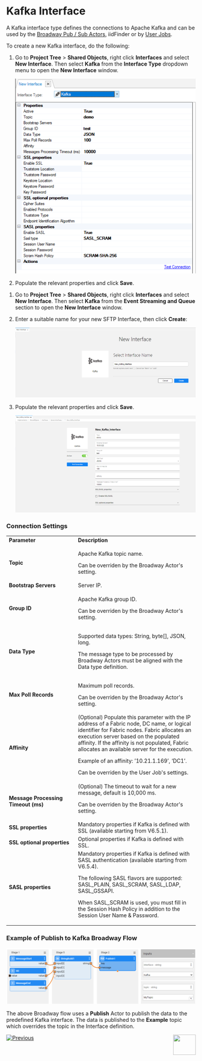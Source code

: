 # Kafka Interface

A Kafka interface type defines the connections to Apache Kafka and can be used by the [Broadway Pub / Sub Actors](/articles/19_Broadway/actors/04_queue_actors.md), iidFinder or by [User Jobs](/articles/20_jobs_and_batch_services/01_fabric_jobs_overview.md).

To create a new Kafka interface, do the following:

<studio>

1. Go to **Project Tree** > **Shared Objects**, right click **Interfaces** and select **New Interface**. Then select **Kafka** from the **Interface Type** dropdown menu to open the **New Interface** window.

   ![image](images/04_kafka_1.PNG)

2. Populate the relevant properties and click **Save**.
  

</studio>


<web>

1. Go to **Project Tree** > **Shared Objects**, right click **Interfaces** and select **New Interface**. Then select **Kafka** from the **Event Streaming and Queue** section to open the **New Interface** window.

2. Enter a suitable name for your new SFTP Interface, then click **Create**:
  
   ![image](images/04_kafka_1WEB.PNG)

3. Populate the relevant properties and click **Save**.

   ![image](images/04_kafka_2WEB.PNG)

</web>



### Connection Settings

<table>
<tbody>
<tr>
<td width="300pxl"><strong>Parameter</strong></td>
<td width="600pxl"><strong>Description</strong></td>
</tr>
<tr>
<td><strong>Topic</strong></td>
<td>
<p>Apache Kafka topic name.</p>
<p>Can be overriden by the Broadway Actor's setting.</p>
</td>
</tr>
<tr>
<td><strong>Bootstrap Servers</strong></td>
<td>Server IP.</td>
</tr>
<tr>
<td><strong>Group ID</strong></td>
<td>
<p>Apache Kafka group ID.</p>
<p>Can be overriden by the Broadway Actor's setting.&nbsp;</p>
</td>
</tr>
<tr>
<td><strong>Data Type</strong>&nbsp;</td>
<td>
<p>Supported data types: String, byte[], JSON, long.</p>
<p>The message type to be processed by Broadway Actors must be aligned with the Data type definition.</p>
</td>
</tr>
<tr>
<td><strong>Max Poll Records</strong></td>
<td><p>Maximum poll records.</p>
<p>Can be overriden by the Broadway Actor's setting.&nbsp;</p>
</td>
</tr>
<tr>
<td><strong>Affinity</strong></td>
<td>(Optional) Populate this parameter with the IP address of a Fabric node, DC name, or logical identifier for Fabric nodes. Fabric allocates an execution server based on the populated affinity. If the affinity is not populated, Fabric allocates an available server for the execution.
<p>Example of an affinity: &rsquo;10.21.1.169&rsquo;, &lsquo;DC1&rsquo;.</p>
<p>Can be overriden by the User Job's settings.</p>
</td>
</tr>
<tr>
<td><strong>Message Processing Timeout (ms)</strong></td>
<td>(Optional) The timeout to wait for a new message, default is 10,000 ms.
<p>Can be overriden by the Broadway Actor's setting.</p>
</td>
</tr>
<tr>
<td><strong>SSL properties</strong></td>
<td>Mandatory properties if Kafka is defined with SSL (available starting from V6.5.1).</td>
</tr>
<tr>
<td><strong>SSL optional properties</strong></td>
<td>Optional properties if Kafka is defined with SSL.</td>
</tr>
<tr>
<td><strong>SASL properties</strong></td>
<td>Mandatory properties if Kafka is defined with SASL authentication (available starting from V6.5.4).
<p>The following SASL flavors are supported: SASL_PLAIN, SASL_SCRAM, SASL_LDAP, SASL_GSSAPI.</p>
<p> When SASL_SCRAM is used, you must fill in the Session Hash Policy in addition to the Session User Name & Password. </p>
</td>
</tr>    
</tbody>
</table>

### Example of Publish to Kafka Broadway Flow

![image](images/04_kafka_2.PNG)

The above Broadway flow uses a **Publish** Actor to publish the data to the predefined Kafka interface. The data is published to the **Example** topic which overrides the topic in the Interface definition.



[![Previous](/articles/images/Previous.png)](02a_pubsub_config.md)[<img align="right" width="60" height="54" src="/articles/images/Next.png">](04_JMS_interface.md) 

